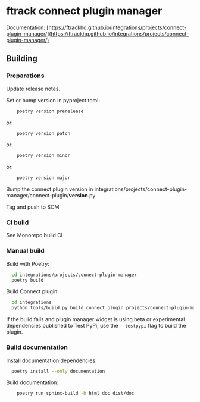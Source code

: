 # ftrack connect plugin manager

Documentation: [https://ftrackhq.github.io/integrations/projects/connect-plugin-manager/](https://ftrackhq.github.io/integrations/projects/connect-plugin-manager/)


## Building

### Preparations

Update release notes.

Set or bump version in pyproject.toml:

```bash
    poetry version prerelease
```
or:
```bash
    poetry version patch
```
or:
```bash
    poetry version minor
```
or:
```bash
    poetry version major
```

Bump the connect plugin version in integrations/projects/connect-plugin-manager/connect-plugin/__version__.py

Tag and push to SCM

### CI build

See Monorepo build CI


### Manual build

Build with Poetry:

```bash
  cd integrations/projects/connect-plugin-manager
  poetry build
```

Build Connect plugin:

```bash
  cd integrations
  python tools/build.py build_connect_plugin projects/connect-plugin-manager
```

If the build fails and plugin manager widget is using beta or experimental dependencies published to Test PyPi, use the `--testpypi` flag 
to build the plugin.


### Build documentation


Install documentation dependencies:

```bash
  poetry install --only documentation
```

Build documentation:

```bash
    poetry run sphinx-build -b html doc dist/doc
```
